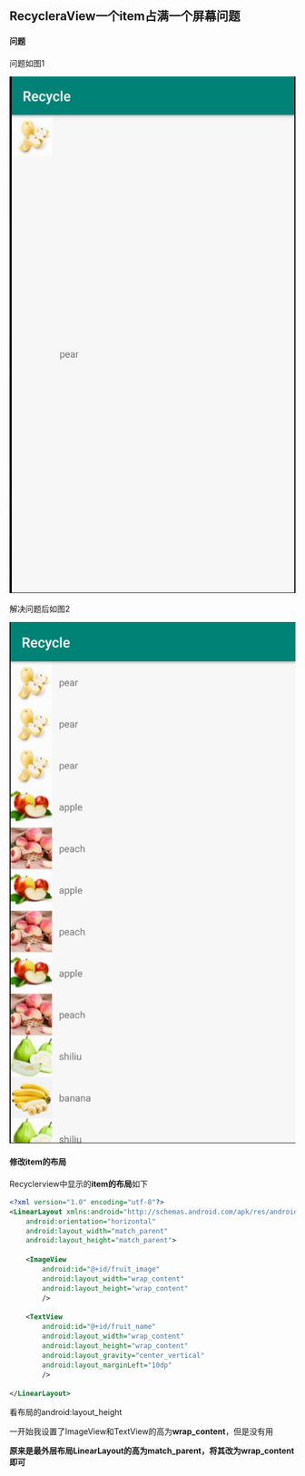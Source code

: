 ## RecycleraView一个item占满一个屏幕问题

#### 问题

问题如图1

![1](https://github.com/fzu221801328/Pictures/blob/master/files/recyclerview1.png?raw=true)

解决问题后如图2

![2](https://github.com/fzu221801328/Pictures/blob/master/files/recyclerview2.png?raw=true)



#### 修改item的布局

Recyclerview中显示的**item的布局**如下

```xml
<?xml version="1.0" encoding="utf-8"?>
<LinearLayout xmlns:android="http://schemas.android.com/apk/res/android"
    android:orientation="horizontal"
    android:layout_width="match_parent"
    android:layout_height="match_parent">

    <ImageView
        android:id="@+id/fruit_image"
        android:layout_width="wrap_content"
        android:layout_height="wrap_content"
        />

    <TextView
        android:id="@+id/fruit_name"
        android:layout_width="wrap_content"
        android:layout_height="wrap_content"
        android:layout_gravity="center_vertical"
        android:layout_marginLeft="10dp"
        />

</LinearLayout>
```



看布局的android:layout_height

一开始我设置了ImageView和TextView的高为**wrap_content**，但是没有用

**原来是最外层布局LinearLayout的高为match_parent，将其改为wrap_content即可**

 